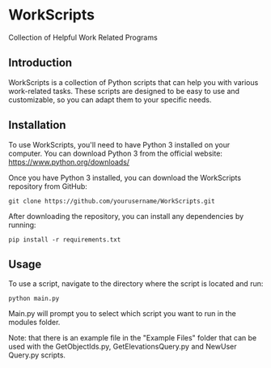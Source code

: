 # WorkScripts

Collection of Helpful Work Related Programs

## Introduction

WorkScripts is a collection of Python scripts that can help you with various work-related tasks. These scripts are designed to be easy to use and customizable, so you can adapt them to your specific needs.

## Installation

To use WorkScripts, you'll need to have Python 3 installed on your computer. You can download Python 3 from the official website: https://www.python.org/downloads/

Once you have Python 3 installed, you can download the WorkScripts repository from GitHub:

`git clone https://github.com/yourusername/WorkScripts.git`

After downloading the repository, you can install any dependencies by running:

`pip install -r requirements.txt`

## Usage

To use a script, navigate to the directory where the script is located and run:

`python main.py`


Main.py will prompt you to select which script you want to run in the modules folder.

Note: that there is an example file in the "Example Files" folder that can be used with the GetObjectIds.py, GetElevationsQuery.py and NewUser Query.py scripts.
